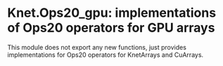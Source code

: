 # Knet.Ops20_gpu: implementations of Ops20 operators for GPU arrays

This module does not export any new functions, just provides implementations for Ops20
operators for KnetArrays and CuArrays.
